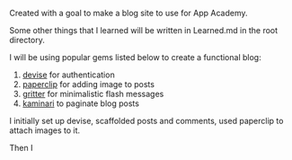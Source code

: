 Created with a goal to make a blog site to use for App Academy.

Some other things that I learned will be written in Learned.md in the root directory.

I will be using popular gems listed below to create a functional blog:

1. [devise](https://rubygems.org/gems/devise/versions/4.2.0) for authentication
2. [paperclip]() for adding image to posts
3. [gritter]() for minimalistic flash messages
4. [kaminari](https://github.com/kaminari/kaminari) to paginate blog posts

I initially set up devise, scaffolded posts and comments, used paperclip to attach images to it.

Then I
